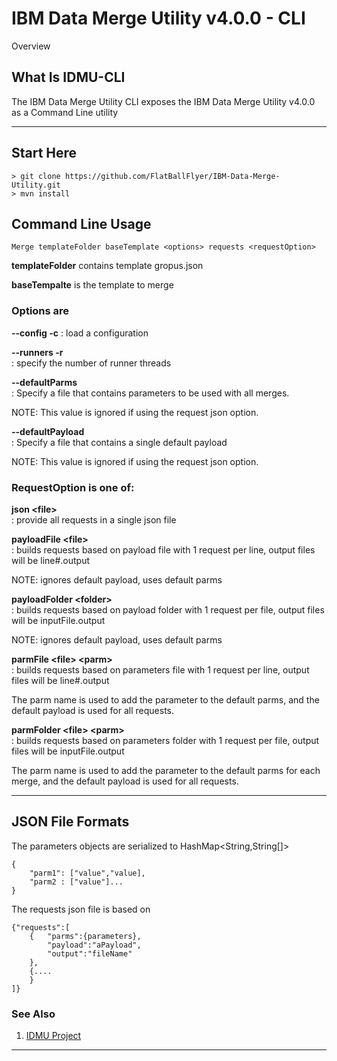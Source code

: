 # IBM Data Merge Utility v4.0.0 - CLI

Overview

## What Is IDMU-CLI
The IBM Data Merge Utility CLI exposes the IBM Data Merge Utility v4.0.0 as a Command Line utility

---

## Start Here

```
> git clone https://github.com/FlatBallFlyer/IBM-Data-Merge-Utility.git
> mvn install
```

## Command Line Usage

```
Merge templateFolder baseTemplate <options> requests <requestOption>
```
__templateFolder__ contains template gropus.json
 
__baseTempalte__ is the template to merge 		

### Options are									
__--config -c__
: load a configuration 					
												
__--runners -r__									
: specify the number of runner threads		

__--defaultParms__								
: Specify a file that contains parameters to be used with all merges.

NOTE: This value is ignored if using the request json option.

__--defaultPayload__								
: Specify a file that contains a single default payload

NOTE: This value is ignored if using the request json option. 							
												
### RequestOption is one of:

__json &lt;file&gt;__							
: provide all requests in a single json file
		
__payloadFile &lt;file&gt;__					
: builds requests based on payload file with 1 request per line, output files will be line#.output
			
NOTE: ignores default payload, uses default parms
							
__payloadFolder &lt;folder&gt;__				
: builds requests based on payload folder with 1 request per file, output files will be inputFile.output
			
NOTE: ignores default payload, uses default parms
							
__parmFile &lt;file&gt; &lt;parm&gt;__ 				
: builds requests based on parameters file with 1 request per line, output files will be line#.output

The parm name is used to add the parameter to the default parms, and the default payload is used for all requests.			
							
__parmFolder &lt;file&gt; &lt;parm&gt;__				
: builds requests based on parameters folder with 1 request per file, output files will be inputFile.output

The parm name is used to add the parameter to the default parms for each merge, and the default payload is used for all requests.			

---

## JSON File Formats
The parameters objects are serialized to HashMap<String,String[]>

```
{
	"parm1": ["value","value], 
	"parm2 : ["value"]...
}
```

The requests json file is based on
```
{"requests":[
	{	"parms":{parameters}, 
		"payload":"aPayload", 
		"output":"fileName"
	},
	{....
	}
]}
```
 	
### See Also
1. [IDMU Project](https://github.com/FlatBallFlyer/IBM-Data-Merge-Utility)

---